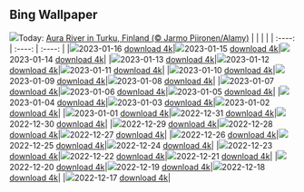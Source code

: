 ## Bing Wallpaper
![](./wallpaper/2023-01-16.jpg)Today: [Aura River in Turku, Finland (© Jarmo Piironen/Alamy)](./wallpaper/2023-01-16.jpg)
|      |      |      |
| :----: | :----: | :----: |
|![](./wallpaper/2023-01-16_sm.jpg)2023-01-16 [download 4k](./wallpaper/2023-01-16.jpg)|![](./wallpaper/2023-01-15_sm.jpg)2023-01-15 [download 4k](./wallpaper/2023-01-15.jpg)|![](./wallpaper/2023-01-14_sm.jpg)2023-01-14 [download 4k](./wallpaper/2023-01-14.jpg)|
|![](./wallpaper/2023-01-13_sm.jpg)2023-01-13 [download 4k](./wallpaper/2023-01-13.jpg)|![](./wallpaper/2023-01-12_sm.jpg)2023-01-12 [download 4k](./wallpaper/2023-01-12.jpg)|![](./wallpaper/2023-01-11_sm.jpg)2023-01-11 [download 4k](./wallpaper/2023-01-11.jpg)|
|![](./wallpaper/2023-01-10_sm.jpg)2023-01-10 [download 4k](./wallpaper/2023-01-10.jpg)|![](./wallpaper/2023-01-09_sm.jpg)2023-01-09 [download 4k](./wallpaper/2023-01-09.jpg)|![](./wallpaper/2023-01-08_sm.jpg)2023-01-08 [download 4k](./wallpaper/2023-01-08.jpg)|
|![](./wallpaper/2023-01-07_sm.jpg)2023-01-07 [download 4k](./wallpaper/2023-01-07.jpg)|![](./wallpaper/2023-01-06_sm.jpg)2023-01-06 [download 4k](./wallpaper/2023-01-06.jpg)|![](./wallpaper/2023-01-05_sm.jpg)2023-01-05 [download 4k](./wallpaper/2023-01-05.jpg)|
|![](./wallpaper/2023-01-04_sm.jpg)2023-01-04 [download 4k](./wallpaper/2023-01-04.jpg)|![](./wallpaper/2023-01-03_sm.jpg)2023-01-03 [download 4k](./wallpaper/2023-01-03.jpg)|![](./wallpaper/2023-01-02_sm.jpg)2023-01-02 [download 4k](./wallpaper/2023-01-02.jpg)|
|![](./wallpaper/2023-01-01_sm.jpg)2023-01-01 [download 4k](./wallpaper/2023-01-01.jpg)|![](./wallpaper/2022-12-31_sm.jpg)2022-12-31 [download 4k](./wallpaper/2022-12-31.jpg)|![](./wallpaper/2022-12-30_sm.jpg)2022-12-30 [download 4k](./wallpaper/2022-12-30.jpg)|
|![](./wallpaper/2022-12-29_sm.jpg)2022-12-29 [download 4k](./wallpaper/2022-12-29.jpg)|![](./wallpaper/2022-12-28_sm.jpg)2022-12-28 [download 4k](./wallpaper/2022-12-28.jpg)|![](./wallpaper/2022-12-27_sm.jpg)2022-12-27 [download 4k](./wallpaper/2022-12-27.jpg)|
|![](./wallpaper/2022-12-26_sm.jpg)2022-12-26 [download 4k](./wallpaper/2022-12-26.jpg)|![](./wallpaper/2022-12-25_sm.jpg)2022-12-25 [download 4k](./wallpaper/2022-12-25.jpg)|![](./wallpaper/2022-12-24_sm.jpg)2022-12-24 [download 4k](./wallpaper/2022-12-24.jpg)|
|![](./wallpaper/2022-12-23_sm.jpg)2022-12-23 [download 4k](./wallpaper/2022-12-23.jpg)|![](./wallpaper/2022-12-22_sm.jpg)2022-12-22 [download 4k](./wallpaper/2022-12-22.jpg)|![](./wallpaper/2022-12-21_sm.jpg)2022-12-21 [download 4k](./wallpaper/2022-12-21.jpg)|
|![](./wallpaper/2022-12-20_sm.jpg)2022-12-20 [download 4k](./wallpaper/2022-12-20.jpg)|![](./wallpaper/2022-12-19_sm.jpg)2022-12-19 [download 4k](./wallpaper/2022-12-19.jpg)|![](./wallpaper/2022-12-18_sm.jpg)2022-12-18 [download 4k](./wallpaper/2022-12-18.jpg)|
|![](./wallpaper/2022-12-17_sm.jpg)2022-12-17 [download 4k](./wallpaper/2022-12-17.jpg)|